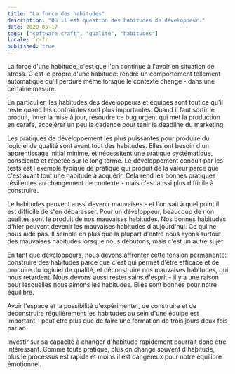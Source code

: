 ```yaml
---
title: "La force des habitudes"
description: "Où il est question des habitudes de développeur."
date: 2020-05-17
tags: ["software craft", "qualité", "habitudes"]
locale: fr-fr
published: true
---
```


La force d'une habitude, c'est que l'on continue à l'avoir en situation de stress. C'est le propre d'une habitude: rendre un comportement tellement automatique qu'il perdure même lorsque le contexte change - dans une certaine mesure.

En particulier, les habitudes des développeurs et équipes sont tout ce qu'il reste quand les contraintes sont plus importantes. Quand il faut sortir le produit, livrer la mise à jour, résoudre ce bug urgent qui met la production en carafe, accélérer un peu la cadence pour tenir la deadline du marketing.

Les pratiques de développement les plus puissantes pour produire du logiciel de qualité sont avant tout des habitudes. Elles ont besoin d'un apprentissage initial minime, et nécessitent une pratique systématique, consciente et répétée sur le long terme. Le développement conduit par les tests est l'exemple typique de pratique qui produit de la valeur parce que c'est avant tout une habitude à acquérir. Cela rend les bonnes pratiques résilientes au changement de contexte - mais c'est aussi plus difficile à construire.

Le habitudes peuvent aussi devenir mauvaises - et l'on sait à quel point il est difficile de s'en débarasser. Pour un développeur, beaucoup de non qualités sont le produit de nos mauvaises habitudes. Nos bonnes habitudes d'hier peuvent devenir les mauvaises habitudes d'aujourd'hui. Ce qui ne nous aide pas. Il semble en plus que la plupart d'entre nous ayons surtout des mauvaises habitudes lorsque nous débutons, mais c'est un autre sujet.

En tant que développeurs, nous devons affronter cette tension permanente: construire des habitudes parce que c'est qui permet d'être efficace et de produire du logiciel de qualité, et déconstruire nos mauvaises habitudes, qui nous retardent. Nous devons aussi rester sains d'esprit - il y a une raison pour lesquelles nous aimons les habitudes. Elles sont bonnes pour notre équilibre.


Avoir l'espace et la possibilité d'expérimenter, de construire et de déconstruire régulièrement les habitudes au sein d'une équipe est important - peut être plus que de faire une formation de trois jours deux fois par an.

Investir sur sa capacité à changer d'habitude rapidement pourrait donc être intéressant. Comme toute pratique, plus on change souvent d'habitude, plus le processus est rapide et moins il est dangereux pour notre équilibre émotionnel.
